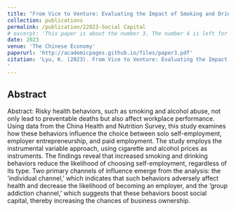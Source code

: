 ```yaml
---
title: "From Vice to Venture: Evaluating the Impact of Smoking and Drinking on Self-employment in China"
collection: publications
permalink: /publication/22023-Social Capital
# excerpt: 'This paper is about the number 3. The number 4 is left for future work.'
date: 2023
venue: 'The Chinese Economy'
paperurl: 'http://academicpages.github.io/files/paper3.pdf'
citation: 'Lyu, K. (2023). From Vice to Venture: Evaluating the Impact of Smoking and Drinking on Self-employment in China. Unpublished
'
---
```

## Abstract

Abstract: Risky health behaviors, such as smoking and alcohol abuse, not only lead to preventable deaths but also affect workplace performance. Using data from the China Health and Nutrition Survey, this study examines
how these behaviors influence the choice between solo self-employment, employer entrepreneurship, and paid employment. The study employs the instrumental variable approach, using cigarette and alcohol prices as instruments. The findings reveal that increased smoking and drinking behaviors reduce the likelihood of choosing self-employment, regardless of its type. Two primary channels of influence emerge from the analysis: the ’individual channel,’ which indicates that such behaviors adversely affect health and decrease the likelihood of becoming an employer, and the ’group addiction channel,’ which suggests that these behaviors boost social capital, thereby increasing the chances of business ownership.

